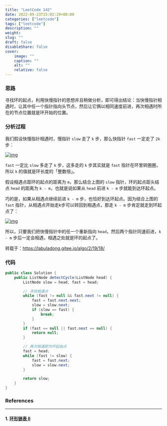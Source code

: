 ```yaml
---
title: "LeetCode 142"
date: 2022-09-23T15:02:29+08:00
categories: ["leetcode"]
tags: ["leetcode"]
description: ""
weight:
slug: ""
draft: false
disableShare: false
cover:
    image: ""
    caption: ""
    alt: ""
    relative: false
---
```


### 思路

寻找环的起点，利用快慢指针的思想并且稍做分析，即可得出结论：当快慢指针相遇时，让其中任一个指针指向头节点，然后让它俩以相同速度前进，再次相遇时所在的节点位置就是环开始的位置。

### 分析过程

我们假设快慢指针相遇时，慢指针 `slow` 走了 `k` 步，那么快指针 `fast` 一定走了 `2k` 步：

[![img](https://labuladong.gitee.io/algo/images/%e5%8f%8c%e6%8c%87%e9%92%88/3.jpeg)](https://labuladong.gitee.io/algo/images/双指针/3.jpeg)

`fast` 一定比 `slow` 多走了 `k` 步，这多走的 `k` 步其实就是 `fast` 指针在环里转圈圈，所以 `k` 的值就是环长度的「整数倍」。

假设相遇点距环的起点的距离为 `m`，那么结合上图的 `slow` 指针，环的起点距头结点 `head` 的距离为 `k - m`，也就是说如果从 `head` 前进 `k - m` 步就能到达环起点。

巧的是，如果从相遇点继续前进 `k - m` 步，也恰好到达环起点。因为结合上图的 `fast` 指针，从相遇点开始走k步可以转回到相遇点，那走 `k - m` 步肯定就走到环起点了：

[![img](https://labuladong.gitee.io/algo/images/%e5%8f%8c%e6%8c%87%e9%92%88/2.jpeg)](https://labuladong.gitee.io/algo/images/双指针/2.jpeg)

所以，只要我们把快慢指针中的任一个重新指向 `head`，然后两个指针同速前进，`k - m` 步后一定会相遇，相遇之处就是环的起点了。

转载于：<https://labuladong.gitee.io/algo/2/19/18/>

### 代码

```java
public class Solution {
    public ListNode detectCycle(ListNode head) {
        ListNode slow = head, fast = head;

        // 寻找相遇点
        while (fast != null && fast.next != null) {
            fast = fast.next.next;
            slow = slow.next;
            if (slow == fast) {
                break;
            }
        }
        if (fast == null || fast.next == null) {
            return null;
        }

        // 再次相遇即为环起始点
        fast = head;
        while (fast != slow) {
            fast = fast.next;
            slow = slow.next;
        }

        return slow;
    }
}
```

### References

---

#### 1. [环形链表 II](https://leetcode.cn/problems/linked-list-cycle-ii/)
